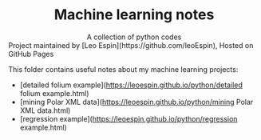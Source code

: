 <center> <h1>Machine learning notes</h1>A collection of python codes</center>
Project maintained by [Leo Espin](https://github.com/leoEspin), Hosted on GitHub Pages

This folder contains useful notes about my machine learning projects:
* [detailed folium example](https://leoespin.github.io/python/detailed folium example.html)
* [mining Polar XML data](https://leoespin.github.io/python/mining Polar XML data.html)
* [regression example](https://leoespin.github.io/python/regression example.html)
